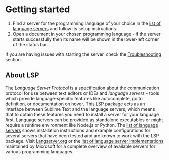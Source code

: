 # Getting started

1. Find a server for the programming language of your choice in the [list of language servers](language_servers.md) and follow its setup instructions.
2. Open a document in your chosen programming language - if the server starts successfully then its name will be shown in the lower-left corner of the status bar.

If you are having issues with starting the server, check the [Troubleshooting](troubleshooting.md) section.


## About LSP

The *Language Server Protocol* is a specification about the communication protocol for use between text editors or IDEs and *language servers* - tools which provide language-specific features like autocomplete, go to definition, or documentation on hover.
This LSP package acts as an interface between Sublime Text and the language servers, which means that to obtain these features you need to install a server for your language first.
Language servers can be provided as standalone executables or might require a runtime environment like Node.js or Python.
The [list of language servers](language_servers.md) shows installation instructions and example configurations for several servers that have been tested and are known to work with the LSP package.
Visit [Langserver.org](https://langserver.org/) or the [list of language server implementations](https://microsoft.github.io/language-server-protocol/implementors/servers/) maintained by Microsoft for a complete overview of available servers for various programming languages.
